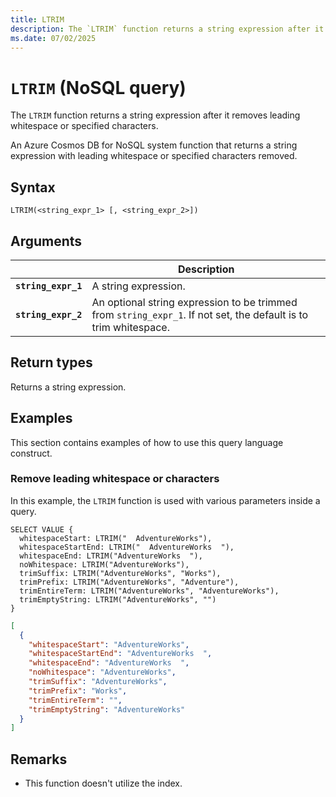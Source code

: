 ```yaml
---
title: LTRIM
description: The `LTRIM` function returns a string expression after it removes leading whitespace or specified characters.
ms.date: 07/02/2025
---
```


# `LTRIM` (NoSQL query)

The `LTRIM` function returns a string expression after it removes leading whitespace or specified characters.

An Azure Cosmos DB for NoSQL system function that returns a string expression with leading whitespace or specified characters removed.

## Syntax

```nosql
LTRIM(<string_expr_1> [, <string_expr_2>])
```

## Arguments

| | Description |
| --- | --- |
| **`string_expr_1`** | A string expression. |
| **`string_expr_2`** | An optional string expression to be trimmed from `string_expr_1`. If not set, the default is to trim whitespace. |

## Return types

Returns a string expression.

## Examples

This section contains examples of how to use this query language construct.

### Remove leading whitespace or characters

In this example, the `LTRIM` function is used with various parameters inside a query.

```nosql
SELECT VALUE {
  whitespaceStart: LTRIM("  AdventureWorks"),
  whitespaceStartEnd: LTRIM("  AdventureWorks  "),
  whitespaceEnd: LTRIM("AdventureWorks  "),
  noWhitespace: LTRIM("AdventureWorks"),
  trimSuffix: LTRIM("AdventureWorks", "Works"),
  trimPrefix: LTRIM("AdventureWorks", "Adventure"),
  trimEntireTerm: LTRIM("AdventureWorks", "AdventureWorks"),
  trimEmptyString: LTRIM("AdventureWorks", "")
}
```

```json
[
  {
    "whitespaceStart": "AdventureWorks",
    "whitespaceStartEnd": "AdventureWorks  ",
    "whitespaceEnd": "AdventureWorks  ",
    "noWhitespace": "AdventureWorks",
    "trimSuffix": "AdventureWorks",
    "trimPrefix": "Works",
    "trimEntireTerm": "",
    "trimEmptyString": "AdventureWorks"
  }
]
```

## Remarks

- This function doesn't utilize the index.
